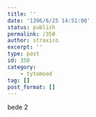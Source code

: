 ```yaml
---
title: ''
date: '1396/6/25 14:51:00'
status: publish
permalink: /350
author: straxico
excerpt: ''
type: post
id: 350
category:
    - tytomood
tag: []
post_format: []
---
```

bede 2